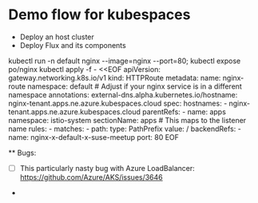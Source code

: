 # Demo flow for kubespaces

- Deploy an host cluster
- Deploy Flux and its components


kubectl run -n default nginx --image=nginx --port=80; kubectl expose po/nginx
kubectl apply -f - <<EOF
apiVersion: gateway.networking.k8s.io/v1
kind: HTTPRoute
metadata:
  name: nginx-route
  namespace: default  # Adjust if your nginx service is in a different namespace
  annotations:
    external-dns.alpha.kubernetes.io/hostname: nginx-tenant.apps.ne.azure.kubespaces.cloud
spec:
  hostnames:
    - nginx-tenant.apps.ne.azure.kubespaces.cloud
  parentRefs:
    - name: apps
      namespace: istio-system
      sectionName: apps  # This maps to the listener name
  rules:
    - matches:
        - path:
            type: PathPrefix
            value: /
      backendRefs:
        - name: nginx-x-default-x-suse-meetup
          port: 80
EOF


** Bugs:

- [ ] This particularly nasty bug with Azure LoadBalancer: https://github.com/Azure/AKS/issues/3646
- 